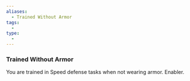 ```yaml
---
aliases:
  - Trained Without Armor
tags:
  - 
type:
  - 
---
```

### Trained Without Armor

You are trained in Speed defense tasks when not wearing armor. Enabler.